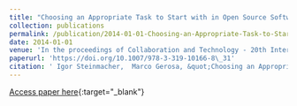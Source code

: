 ```yaml
---
title: "Choosing an Appropriate Task to Start with in Open Source Software Communities: A Hard Task"
collection: publications
permalink: /publication/2014-01-01-Choosing-an-Appropriate-Task-to-Start-with-in-Open-Source-Software-Communities-A-Hard-Task
date: 2014-01-01
venue: 'In the proceedings of Collaboration and Technology - 20th International Conference, CRIWG 2014, Santiago, Chile, September 7-10, 2014. Proceedings'
paperurl: 'https://doi.org/10.1007/978-3-319-10166-8\_31'
citation: ' Igor Steinmacher,  Marco Gerosa, &quot;Choosing an Appropriate Task to Start with in Open Source Software Communities: A Hard Task.&quot; In the proceedings of Collaboration and Technology - 20th International Conference, CRIWG 2014, Santiago, Chile, September 7-10, 2014. Proceedings, 2014.'
---
```

[Access paper here](https://doi.org/10.1007/978-3-319-10166-8\_31){:target="_blank"}
